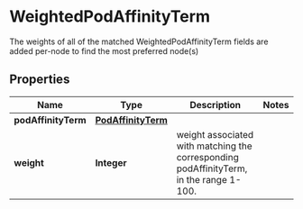 

# WeightedPodAffinityTerm

The weights of all of the matched WeightedPodAffinityTerm fields are added per-node to find the most preferred node(s)

## Properties

Name | Type | Description | Notes
------------ | ------------- | ------------- | -------------
**podAffinityTerm** | [**PodAffinityTerm**](PodAffinityTerm.md) |  | 
**weight** | **Integer** | weight associated with matching the corresponding podAffinityTerm, in the range 1-100. | 



